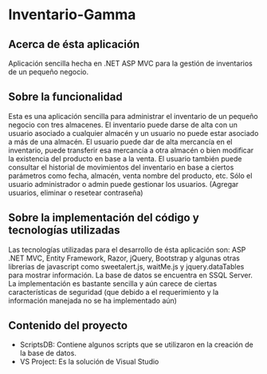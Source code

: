 # Inventario-Gamma
## Acerca de ésta aplicación
Aplicación sencilla hecha en .NET ASP MVC para la gestión de inventarios de un pequeño negocio.
## Sobre la funcionalidad
Esta es una aplicación sencilla para administrar el inventario de un pequeño negocio con tres almacenes.
El inventario puede darse de alta con un usuario asociado a cualquier almacén y un usuario no puede estar asociado a más de una almacén. 
El usuario puede dar de alta mercancía en el inventario, puede transferir esa mercancía a otra almacén o bien modificar la existencia del producto en base a la venta. 
El usuario también puede consultar el historial de movimientos del inventario en base a ciertos parámetros como fecha, almacén, venta nombre del producto, etc.
Sólo el usuario administrador o admin puede gestionar los usuarios. (Agregar usuarios, eliminar o resetear contraseña)
## Sobre la implementación del código y tecnologías utilizadas
Las tecnologías utilizadas para el desarrollo de ésta aplicación son: ASP .NET MVC, Entity Framework, Razor, jQuery, Bootstrap y algunas otras librerias de javascript como sweetalert.js, waitMe.js y jquery.dataTables para mostrar información. La base de datos se encuentra en SSQL Server.
La implementación es bastante sencilla y aún carece de ciertas características de seguridad (que debido a el requerimiento y la información manejada no se ha implementado aún)
## Contenido del proyecto
- ScriptsDB: Contiene algunos scripts que se utilizaron en la creación de la base de datos.
- VS Project: Es la solución de Visual Studio
